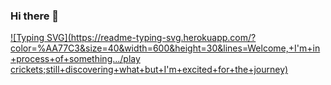 ### Hi there 👋
[![Typing SVG](https://readme-typing-svg.herokuapp.com/?color=%AA77C3&size=40&width=600&height=30&lines=Welcome,+I'm+in+process+of+something.../play crickets;still+discovering+what+but+I'm+excited+for+the+journey)](https://git.io/typing-svg)



<!--
**MarianaGuez/MarianaGuez** is a ✨ _special_ ✨ repository because its `README.md` (this file) appears on your GitHub profile.

Here are some ideas to get you started:

- 🔭 I’m currently working on ...
- 🌱 I’m currently learning ...
- 👯 I’m looking to collaborate on ...
- 🤔 I’m looking for help with ...
- 💬 Ask me about ...
- 📫 How to reach me: ...
- 😄 Pronouns: ...
- ⚡ Fun fact: ...
-->
